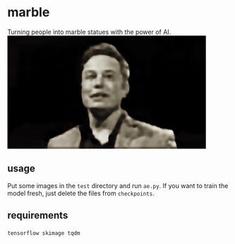 # marble
Turning people into marble statues with the power of AI.  
<img src="test/elon_marbled.jpg" height=256>

## usage
Put some images in the `test` directory and run `ae.py`. If you want to train the model fresh, just delete the files from `checkpoints`.

## requirements
`tensorflow skimage tqdm`
